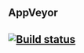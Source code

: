 <h2>AppVeyor<h2/>

[![Build status](https://ci.appveyor.com/api/projects/status/2fkvo3a5d6qxxj9y?svg=true)](https://ci.appveyor.com/project/95kreal/pageobjectsbdd)
